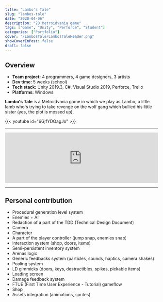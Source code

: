 ```yaml
---
title: "Lambo's Tale"
slug: "lambos-tale"
date: "2020-04-06"
description: "2D Metroidvania game"
tags: ["Game", "Unity", "Perforce", "Student"]
categories: ["Portfolio"]
cover: "/LambosTale/LambosTaleHeader.png"
showCoverInPost: false
draft: false
---
```


## Overview
- **Team project:** 4 programmers, 4 game designers, 3 artists
- **Dev time:** 5 weeks (school)
- **Tech stack:** Unity 2019.3, C#, Visual Studio 2019, Perforce, Trello
- **Platforms:** Windows

**Lambo's Tale** is a Metroidvania game in which we play as Lambo, a little lamb who's trying to take revenge on the wolf gang which bullied his little sister (yes, the plot is messed up).

{{< youtube id="6GjfYDQagJo" >}}

---

<div style="display: flex; justify-content: center;">
    <iframe frameborder="0" src="https://itch.io/embed/760286?dark=true" width="552" height="167">
        <a href="https://cfazilleau.itch.io/lambos-tale">
            Lambo's Tale by cfazilleau
        </a>
    </iframe>
</div>

---

## Personal contribution

- Procedural generation level system
- Enemies + AI
- Redaction of a part of the TDD (Technical Design Document)
- Camera
- Character
- A part of the player controller (jump snap, enemies snap)
- Interaction system (shop, doors, items)
- Semi-persistent inventory system
- Arenas logic
- Generic feedbacks system (particles, sounds, haptics, camera shakes)
- Pooling system
- LD gimmicks (doors, keys, destructibles, spikes, pickable items)
- Loading screen
- Damage feedback system
- FTUE (First Time User Experience - Tutorial) gameflow
- Shop
- Assets integration (animations, sprites)